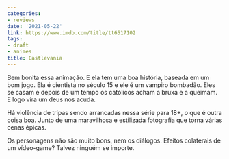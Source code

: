 ```yaml
---
categories:
- reviews
date: '2021-05-22'
link: https://www.imdb.com/title/tt6517102
tags:
- draft
- animes
title: Castlevania
---
```


Bem bonita essa animação. E ela tem uma boa história, baseada em um bom jogo. Ela é cientista no século 15 e ele é um vampiro bombadão. Eles se casam e depois de um tempo os católicos acham a bruxa e a queimam. E logo vira um deus nos acuda.

Há violência de tripas sendo arrancadas nessa série para 18+, o que é outra coisa boa. Junto de uma maravilhosa e estilizada fotografia que torna várias cenas épicas.

Os personagens não são muito bons, nem os diálogos. Efeitos colaterais de um vídeo-game? Talvez ninguém se importe.
